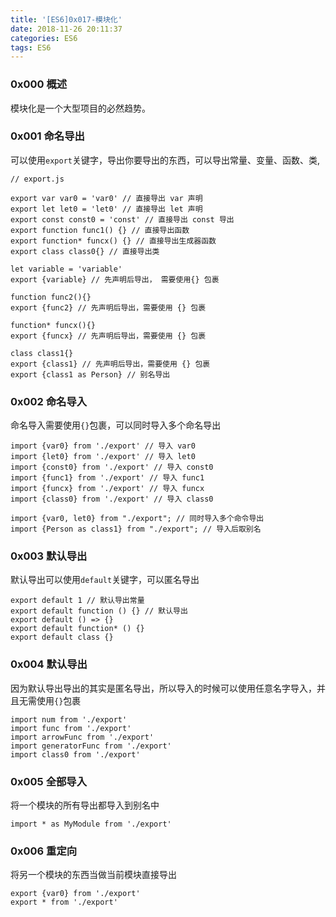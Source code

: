 ```yaml
---
title: '[ES6]0x017-模块化'
date: 2018-11-26 20:11:37
categories: ES6
tags: ES6
---
```

### 0x000 概述
模块化是一个大型项目的必然趋势。

### 0x001  命名导出
可以使用`export`关键字，导出你要导出的东西，可以导出常量、变量、函数、类,
```
// export.js

export var var0 = 'var0' // 直接导出 var 声明
export let let0 = 'let0' // 直接导出 let 声明
export const const0 = 'const' // 直接导出 const 导出
export function func1() {} // 直接导出函数
export function* funcx() {} // 直接导出生成器函数
export class class0{} // 直接导出类

let variable = 'variable' 
export {variable} // 先声明后导出， 需要使用{} 包裹

function func2(){}
export {func2} // 先声明后导出，需要使用 {} 包裹

function* funcx(){}
export {funcx} // 先声明后导出，需要使用 {} 包裹

class class1{}
export {class1} // 先声明后导出，需要使用 {} 包裹
export {class1 as Person} // 别名导出
```

### 0x002 命名导入
命名导入需要使用`{}`包裹，可以同时导入多个命名导出
```
import {var0} from './export' // 导入 var0
import {let0} from './export' // 导入 let0
import {const0} from './export' // 导入 const0
import {func1} from './export' // 导入 func1
import {funcx} from './export' // 导入 funcx
import {class0} from './export' // 导入 class0

import {var0, let0} from "./export"; // 同时导入多个命令导出
import {Person as class1} from "./export"; // 导入后取别名
```

### 0x003 默认导出
默认导出可以使用`default`关键字，可以匿名导出
```
export default 1 // 默认导出常量
export default function () {} // 默认导出
export default () => {}
export default function* () {}
export default class {}
```
### 0x004 默认导出
因为默认导出导出的其实是匿名导出，所以导入的时候可以使用任意名字导入，并且无需使用`{}`包裹
```
import num from './export'
import func from './export'
import arrowFunc from './export'
import generatorFunc from './export'
import class0 from './export'
```

### 0x005 全部导入
将一个模块的所有导出都导入到别名中
```
import * as MyModule from './export'
```

### 0x006 重定向
将另一个模块的东西当做当前模块直接导出
```
export {var0} from './export'
export * from './export'
```





